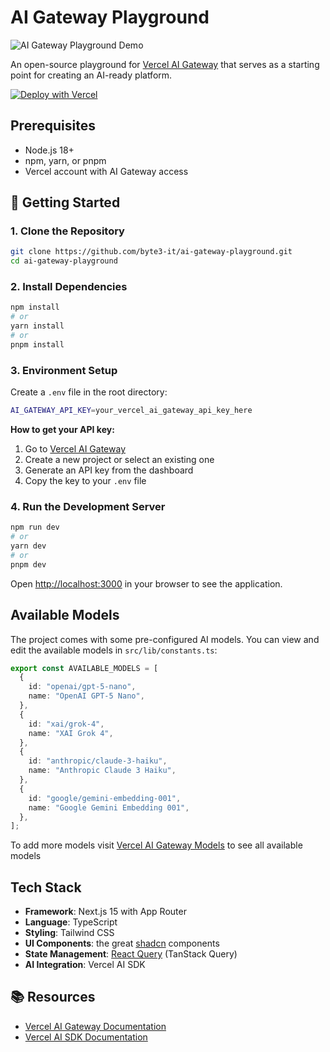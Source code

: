 # AI Gateway Playground

![AI Gateway Playground Demo](docs/demo_screenshot.png)

An open-source playground for [Vercel AI Gateway](https://vercel.com/ai-gateway) that serves as a starting point for creating an AI-ready platform.

[![Deploy with Vercel](https://vercel.com/button)](https://vercel.com/new/clone?repository-url=https%3A%2F%2Fgithub.com%2Fbyte3-it%2Fai-gateway-playground&env=AI_GATEWAY_API_KEY&envDescription=Vercel%20AI%20Gateway%20api%20key&envLink=https%3A%2F%2Fvercel.com%2Fdocs%2Fai-gateway%2Fgetting-started%23set-up-your-api-key)

## Prerequisites

- Node.js 18+
- npm, yarn, or pnpm
- Vercel account with AI Gateway access

## 🚀 Getting Started

### 1. Clone the Repository

```bash
git clone https://github.com/byte3-it/ai-gateway-playground.git
cd ai-gateway-playground
```

### 2. Install Dependencies

```bash
npm install
# or
yarn install
# or
pnpm install
```

### 3. Environment Setup

Create a `.env` file in the root directory:

```bash
AI_GATEWAY_API_KEY=your_vercel_ai_gateway_api_key_here
```

**How to get your API key:**

1. Go to [Vercel AI Gateway](https://vercel.com/ai-gateway)
2. Create a new project or select an existing one
3. Generate an API key from the dashboard
4. Copy the key to your `.env` file

### 4. Run the Development Server

```bash
npm run dev
# or
yarn dev
# or
pnpm dev
```

Open [http://localhost:3000](http://localhost:3000) in your browser to see the application.

## Available Models

The project comes with some pre-configured AI models. You can view and edit the available models in `src/lib/constants.ts`:

```typescript
export const AVAILABLE_MODELS = [
  {
    id: "openai/gpt-5-nano",
    name: "OpenAI GPT-5 Nano",
  },
  {
    id: "xai/grok-4",
    name: "XAI Grok 4",
  },
  {
    id: "anthropic/claude-3-haiku",
    name: "Anthropic Claude 3 Haiku",
  },
  {
    id: "google/gemini-embedding-001",
    name: "Google Gemini Embedding 001",
  },
];
```

To add more models visit [Vercel AI Gateway Models](https://vercel.com/ai-gateway/models) to see all available models

## Tech Stack

- **Framework**: Next.js 15 with App Router
- **Language**: TypeScript
- **Styling**: Tailwind CSS
- **UI Components**: the great [shadcn](https://ui.shadcn.com/) components
- **State Management**: [React Query](https://tanstack.com/query/v5/docs/framework/react/overview) (TanStack Query)
- **AI Integration**: Vercel AI SDK

## 📚 Resources

- [Vercel AI Gateway Documentation](https://vercel.com/docs/ai-gateway)
- [Vercel AI SDK Documentation](https://sdk.vercel.ai/)
